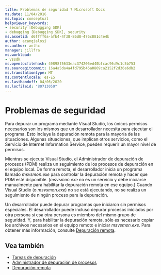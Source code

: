 ```yaml
---
title: Problemas de seguridad ? Microsoft Docs
ms.date: 11/04/2016
ms.topic: conceptual
helpviewer_keywords:
- security [Debugging SDK]
- debugging [Debugging SDK], security
ms.assetid: d6ffff0a-afb4-4f38-86d8-476c881c4e4b
author: acangialosi
ms.author: anthc
manager: jillfra
ms.workload:
- vssdk
ms.openlocfilehash: 40898f5633eac374206ed40bfcac96d9c1c5b753
ms.sourcegitcommit: 16a4a5da4a4fd795b46a0869ca2152f2d36e6db2
ms.translationtype: MT
ms.contentlocale: es-ES
ms.lasthandoff: 04/06/2020
ms.locfileid: "80713050"
---
```

# <a name="security-issues"></a>Problemas de seguridad
Para depurar un programa mediante Visual Studio, los únicos permisos necesarios son los mismos que un desarrollador necesita para ejecutar el programa. Esto incluye la depuración remota para la mayoría de las situaciones. Algunas situaciones, que implican otros servicios, como el Servicio de Internet Information Service, pueden requerir un mayor nivel de permisos.

 Mientras se ejecuta Visual Studio, el Administrador de depuración de procesos (PDM) realiza un seguimiento de los procesos de depuración en el equipo local. De forma remota, el desarrollador inicia un programa llamado *msvsmon.exe* para controlar la depuración remota y hacer que PDM esté disponible. (*msvsmon.exe* no es un servicio y debe iniciarse manualmente para habilitar la depuración remota en ese equipo.) Cuando Visual Studio (o *msvsmon.exe*) no se está ejecutando, no se realiza un seguimiento de ningún proceso para la depuración.

 Un desarrollador puede depurar programas que iniciaron sin permisos especiales. El desarrollador puede incluso depurar procesos iniciados por otra persona si esa otra persona es miembro del mismo grupo de seguridad. Y, para habilitar la depuración remota, sólo es necesario copiar los archivos necesarios en el equipo remoto e iniciar *msvsmon.exe*. Para obtener más información, consulte [Depuración remota](../../debugger/remote-debugging.md).

## <a name="see-also"></a>Vea también
- [Tareas de depuración](../../extensibility/debugger/debugging-tasks.md)
- [Administrador de depuración de procesos](../../extensibility/debugger/process-debug-manager.md)
- [Depuración remota](../../debugger/remote-debugging.md)

